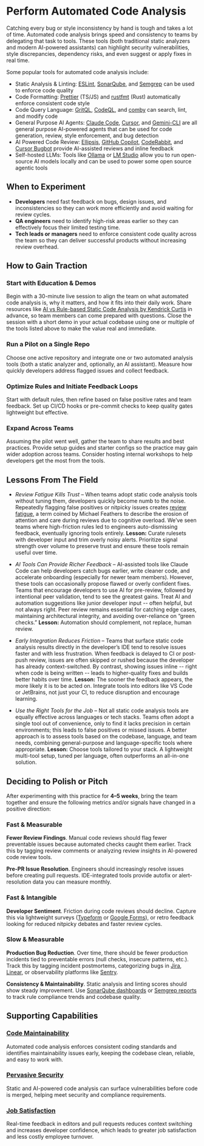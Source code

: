 # Perform Automated Code Analysis

Catching every bug or style inconsistency by hand is tough and takes a lot of time. Automated code analysis brings speed and consistency to teams by delegating that task to tools. These tools (both traditional static analyzers and modern AI-powered assistants) can highlight security vulnerabilities, style discrepancies, dependency risks, and even suggest or apply fixes in real time.

Some popular tools for automated code analysis include:

- Static Analysis & Linting: [ESLint](https://eslint.org/docs/latest/use/getting-started), [SonarQube](https://github.com/SonarSource/sonarqube), and [Semgrep](https://github.com/semgrep/semgrep) can be used to enforce code quality
- Code Formatting: [Prettier](https://prettier.io/docs/integrating-with-linters) (TS/JS) and [rustfmt](https://github.com/rust-lang/rustfmt) (Rust) automatically enforce consistent code style
- Code Query Language: [GritQL](https://github.com/honeycombio/gritql), [CodeQL](https://codeql.github.com/), and [comby](https://github.com/comby-tools/comby) can search, lint, and modify code
- General Purpose AI Agents: [Claude Code](https://www.anthropic.com/claude), [Cursor](https://cursor.com/), and [Gemini-CLI](https://github.com/google-gemini/gemini-cli) are all general purpose AI-powered agents that can be used for code generation, review, style enforcement, and bug detection
- AI Powered Code Review: [Ellipsis](https://www.ellipsis.dev/), [GitHub Copilot](https://docs.github.com/en/copilot/how-tos/use-copilot-agents/request-a-code-review/use-code-review), [CodeRabbit](https://www.coderabbit.ai), and [Cursor Bugbot](https://cursor.com/bugbot) provide AI-assisted reviews and inline feedback
- Self-hosted LLMs: Tools like [Ollama](https://github.com/ollama/) or [LM Studio](https://github.com/lmstudio-ai) allow you to run open-source AI models locally and can be used to power some open source agentic tools

## When to Experiment

- **Developers** need fast feedback on bugs, design issues, and inconsistencies so they can work more efficiently and avoid waiting for review cycles.
- **QA engineers** need to identify high-risk areas earlier so they can effectively focus their limited testing time.
- **Tech leads or managers** need to enforce consistent code quality across the team so they can deliver successful products without increasing review overhead.

## How to Gain Traction

### Start with Education & Demos

Begin with a 30-minute live session to align the team on what automated code analysis is, why it matters, and how it fits into their daily work. Share resources like [AI vs Rule-based Static Code Analysis by Kendrick Curtis](/resources/tech/ai-vs-rule-based-static-code-analysis.md) in advance, so team members can come prepared with questions. Close the session with a short demo in your actual codebase using one or multiple of the tools listed above to make the value real and immediate.

### Run a Pilot on a Single Repo

Choose one active repository and integrate one or two automated analysis tools (both a static analyzer and, optionally, an AI assistant). Measure how quickly developers address flagged issues and collect feedback.

### Optimize Rules and Initiate Feedback Loops

Start with default rules, then refine based on false positive rates and team feedback. Set up CI/CD hooks or pre-commit checks to keep quality gates lightweight but effective.

### Expand Across Teams

Assuming the pilot went well, gather the team to share results and best practices. Provide setup guides and starter configs so the practice may gain wider adoption across teams. Consider hosting internal workshops to help developers get the most from the tools.

## Lessons From The Field

- _Review Fatigue Kills Trust_ – When teams adopt static code analysis tools without tuning them, developers quickly become numb to the noise. Repeatedly flagging false positives or nitpicky issues creates [review fatigue](/resources/tech/where-ai-meets-code.md), a term coined by Michael Feathers to describe the erosion of attention and care during reviews due to cognitive overload. We’ve seen teams where high-friction rules led to engineers auto-dismissing feedback, eventually ignoring tools entirely.
**Lesson:** Curate rulesets with developer input and trim overly noisy alerts. Prioritize signal strength over volume to preserve trust and ensure these tools remain useful over time.

- _AI Tools Can Provide Richer Feedback_ – AI-assisted tools like Claude Code can help developers catch bugs earlier, write cleaner code, and accelerate onboarding (especially for newer team members). However, these tools can occasionally propose flawed or overly confident fixes. Teams that encourage developers to use AI for pre-review, followed by intentional peer validation, tend to see the greatest gains. Treat AI and automation suggestions like junior developer input -- often helpful, but not always right. Peer review remains essential for catching edge cases, maintaining architectural integrity, and avoiding over-reliance on “green checks.”
**Lesson:** Automation should complement, not replace, human review.

- _Early Integration Reduces Friction_ – Teams that surface static code analysis results directly in the developer’s IDE tend to resolve issues faster and with less frustration. When feedback is delayed to CI or post-push review, issues are often skipped or rushed because the developer has already context-switched. By contrast, showing issues inline -- right when code is being written -- leads to higher-quality fixes and builds better habits over time.
**Lesson:** The sooner the feedback appears, the more likely it is to be acted on. Integrate tools into editors like VS Code or JetBrains, not just your CI, to reduce disruption and encourage learning.

- _Use the Right Tools for the Job_ – Not all static code analysis tools are equally effective across languages or tech stacks. Teams often adopt a single tool out of convenience, only to find it lacks precision in certain environments; this leads to false positives or missed issues. A better approach is to assess tools based on the codebase, language, and team needs, combining general-purpose and language-specific tools where appropriate.
**Lesson:** Choose tools tailored to your stack. A lightweight multi-tool setup, tuned per language, often outperforms an all-in-one solution.

## Deciding to Polish or Pitch

After experimenting with this practice for **4–5 weeks**, bring the team together and ensure the following metrics and/or signals have changed in a positive direction:

### Fast & Measurable

**Fewer Review Findings**. Manual code reviews should flag fewer preventable issues because automated checks caught them earlier. Track this by tagging review comments or analyzing review insights in AI-powered code review tools.

**Pre-PR Issue Resolution**. Engineers should increasingly resolve issues before creating pull requests. IDE-integrated tools provide autofix or alert-resolution data you can measure monthly.

### Fast & Intangible

**Developer Sentiment**. Friction during code reviews should decline. Capture this via lightweight surveys ([Typeform](https://www.typeform.com/) or [Google Forms](https://workspace.google.com/products/forms/)), or retro feedback looking for reduced nitpicky debates and faster review cycles.

### Slow & Measurable

**Production Bug Reduction**. Over time, there should be fewer production incidents tied to preventable errors (null checks, insecure patterns, etc.). Track this by tagging incident postmortems, categorizing bugs in [Jira](https://support.atlassian.com/jira-cloud-administration/docs/what-are-issue-types/), [Linear](https://linear.app/docs/labels), or observability platforms like [Sentry](https://docs.sentry.io/product/issues/).

**Consistency & Maintainability**. Static analysis and linting scores should show steady improvement. Use [SonarQube dashboards](https://docs.sonarsource.com/sonarqube-server/10.6/user-guide/code-metrics/introduction/) or [Semgrep reports](https://semgrep.dev/docs/semgrep-ci/overview/) to track rule compliance trends and codebase quality.

## Supporting Capabilities

### [Code Maintainability](/capabilities/code-maintainability.md)

Automated code analysis enforces consistent coding standards and identifies maintainability issues early, keeping the codebase clean, reliable, and easy to work with.

### [Pervasive Security](/capabilities/pervasive-security.md)

Static and AI-powered code analysis can surface vulnerabilities before code is merged, helping meet security and compliance requirements.

### [Job Satisfaction](/capabilities/job-satisfaction.md)

Real-time feedback in editors and pull requests reduces context switching and increases developer confidence, which leads to greater job satisfaction and less costly employee turnover.
